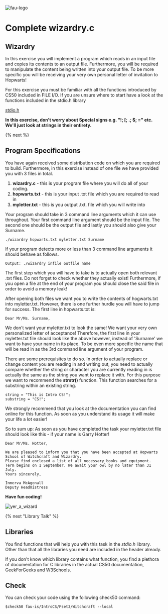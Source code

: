 ![fau-logo](https://www.fau.de/files/2016/02/fb-ww-logo-preview.jpg)
# Complete wizardry.c

## Wizardry
In this exercise you will implement a program which reads in an input file and copies its
contents to an output file. Furthermore, you will be required to manipulate the content
being written into your output file. To be more specific you will be receiving your very
own personal letter of invitation to Hopwarts!

For this exercise you must be familiar with all the functions introduced by CS50 included
in FILE I/O. If you are unsure where to start have a look at the functions included in the
stdio.h library 

[stdio.h](https://www.tutorialspoint.com/c_standard_library/stdio_h.htm)

**In this exercise, don't worry about Special signs e.g. "!;  [;  .;  $;  =" etc. We'll just look at
strings in their entirety.**

{% next %}
## Program Specifications
You have again received some distribution code on which you are required to build. Furthermore,
in this exercise instead of one file we have provided you with 3 files in total. 

1. **wizardry.c** - this is your program file where you will do all of your coding.
2. **hopwarts.txt** - this is your input .txt file which you are required to read in
3. **myletter.txt** - this is you output .txt. file which you will write into


Your program should take in 3 command line arguments which it can use throughout. Your
first command line argument should be the input file. The second one should be the output file
and lastly you should also give your Surname.
~~~
./wizardry hopwarts.txt myletter.txt Surname
~~~
If your program detects more or less than 3 command line arguments it should behave
as follows.
~~~
Output: ./wizardry infile outfile name
~~~

The first step which you will have to take is to actually open both relevant .txt files.
Do not forget to check whether they actually exist! Furthermore, if you open a file at the
end of your program you should close the said file in order to avoid a memory leak!

After opening both files we want you to write the contents of hogwarts.txt into myletter.txt.
However, there is one further hurdle you will have to jump for success.
The first line in hopwarts.txt is:
~~~
Dear Mr/Ms. Surname,
~~~
We don't want your myletter.txt to look the same! We want your very own personalized
letter of acceptance! Therefore, the first line in your myletter.txt file should look like
the above however, instead of 'Surname' we want to have your name in its place. To be even 
more specific the name that will be read in as the 3rd command line argument of your program.

There are some prerequisites to do so. In order to actually replace or change content you are 
reading in and writing out, you need to actually compare whether the string or character you are
currently reading in is actually the same as the string you want to replace it with. 
For this purpose we want to recommend the **strstr()** function. This function searches for 
a substring within an existing string.
~~~
string = "This is Intro CS!";
substring = "CS!";
~~~
We strongly recommend that you look at the documentation you can find online for this
function. As soon as you understand its usage it will make your life a lot easier!

So to sum up: As soon as you have completed the task your myletter.txt file should look
like this - if your name is Garry Hotter!

~~~
Dear Mr/Ms. Hotter,

We are pleased to inform you that you have been accepted at Hopwarts School of Witchcraft and Wizardry.
Please find enclosed a list of all necessary books and equipment.
Term begins on 1 September. We await your owl by no later than 31 July.
Yours sincerely,

Inmerva McAgonall
Deputy Headmistress
~~~

**Have fun coding!**

![yer_a_wizard](http://27.media.tumblr.com/tumblr_lpjqjvBJ8y1qk68p2o1_500.gif)


{% next "Library Talk" %}

## Libraries

  
You find functions that will help you with this task in the *stdio.h* library.
Other than that all the libraries you need are included in the header already.

If you don't know which library contains what function, you find a plethora of documentation for C 
libraries in the actual CS50 documentation, GeekForGeeks and W3Schools.

## Check 

You can check your code using the following check50 command:

~~~
$check50 fau-is/IntroCS/Pset3/Witchcraft --local
~~~
